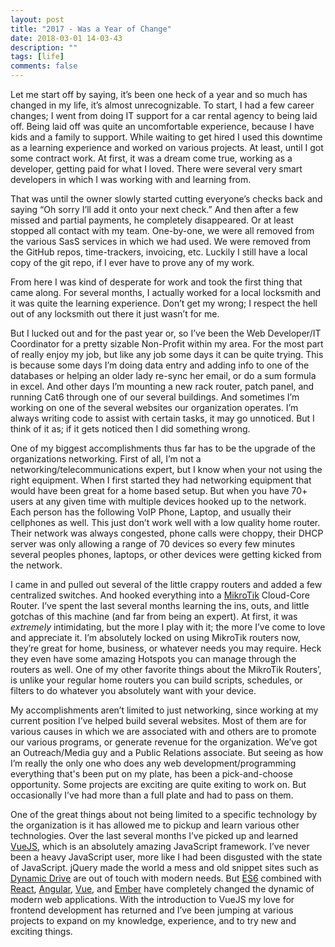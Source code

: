 ```yaml
---
layout: post
title: "2017 - Was a Year of Change"
date: 2018-03-01 14-03-43
description: ""
tags: [life]
comments: false
---
```


<div class="header" style="background: url('/img/headers/photo-1472214103451-9374bd1c798e.jpeg') no-repeat center scroll;"></div>

Let me start off by saying, it’s been one heck of a year and so much has changed in my life, it’s almost unrecognizable. To start, I had a few career changes; I went from doing IT support for a car rental agency to being laid off. Being laid off was quite an uncomfortable experience, because I have kids and a family to support. While waiting to get hired I used this downtime as a learning experience and worked on various projects. At least, until I got some contract work. At first, it was a dream come true, working as a developer, getting paid for what I loved. There were several very smart developers in which I was working with and learning from.

That was until the owner slowly started cutting everyone’s checks back and saying “Oh sorry I’ll add it onto your next check.” And then after a few missed and partial payments, he completely disappeared. Or at least stopped all contact with my team. One-by-one, we were all removed from the various SasS services in which we had used. We were removed from the GitHub repos, time-trackers, invoicing, etc. Luckily I still have a local copy of the git repo, if I ever have to prove any of my work.

From here I was kind of desperate for work and took the first thing that came along. For several months, I actually worked for a local locksmith and it was quite the learning experience. Don’t get my wrong; I respect the hell out of any locksmith out there it just wasn’t for me.

But I lucked out and for the past year or, so I’ve been the Web Developer/IT Coordinator for a pretty sizable Non-Profit within my area. For the most part of really enjoy my job, but like any job some days it can be quite trying. This is because some days I’m doing data entry and adding info to one of the databases or helping an older lady re-sync her email, or do a sum formula in excel. And other days I’m mounting a new rack router, patch panel, and running Cat6 through one of our several buildings. And sometimes I’m working on one of the several websites our organization operates. I’m always writing code to assist with certain tasks, it may go unnoticed. But I think of it as; if it gets noticed then I did something wrong.

One of my biggest accomplishments thus far has to be the upgrade of the organizations networking. First of all, I’m not a networking/telecommunications expert, but I know when your not using the right equipment. When I first started they had networking equipment that would have been great for a home based setup. But when you have 70+ users at any given time with multiple devices hooked up to the network. Each person has the following VoIP Phone, Laptop, and usually their cellphones as well. This just don’t work well with a low quality home router. Their network was always congested, phone calls were choppy, their DHCP server was only allowing a range of 70 devices so every few minutes several peoples phones, laptops, or other devices were getting kicked from the network.

I came in and pulled out several of the little crappy routers and added a few centralized switches. And hooked everything into a [MikroTik](https://mikrotik.com/) Cloud-Core Router. I’ve spent the last several months learning the ins, outs, and little gotchas of this machine (and far from being an expert). At first, it was *extremely* intimidating, but the more I play with it; the more I’ve come to love and appreciate it. I’m absolutely locked on using MikroTik routers now, they’re great for home, business, or whatever needs you may require. Heck they even have some amazing Hotspots you can manage through the routers as well. One of my other favorite things about the MikroTik Routers’, is unlike your regular home routers you can build scripts, schedules, or filters to do whatever you absolutely want with your device.

My accomplishments aren’t limited to just networking, since working at my current position I’ve helped build several websites. Most of them are for various causes in which we are associated with and others are to promote our various programs, or generate revenue for the organization. We’ve got an Outreach/Media guy and a Public Relations associate. But seeing as how I’m really the only one who does any web development/programming everything that's been put on my plate, has been a pick-and-choose opportunity. Some projects are exciting are quite exiting to work on. But occasionally I’ve had more than a full plate and had to pass on them.

One of the great things about not being limited to a specific technology by the organization is it has allowed me to pickup and learn various other technologies. Over the last several months I’ve picked up and learned [VueJS](https://vuejs.org/), which is an absolutely amazing JavaScript framework. I’ve never been a heavy JavaScript user, more like I had been disgusted with the state of JavaScript. jQuery made the world a mess and old snippet sites such as [Dynamic Drive](http://dynamicdrive.com/) are out of touch with modern needs. But [ES6](https://babeljs.io/learn-es2015/) combined with [React](https://reactjs.org/), [Angular](https://angular.io/), [Vue](https://vuejs.org/), and [Ember](https://www.emberjs.com/) have completely changed the dynamic of modern web applications. With the introduction to VueJS my love for frontend development has returned and I’ve been jumping at various projects to expand on my knowledge, experience, and to try new and exciting things.
